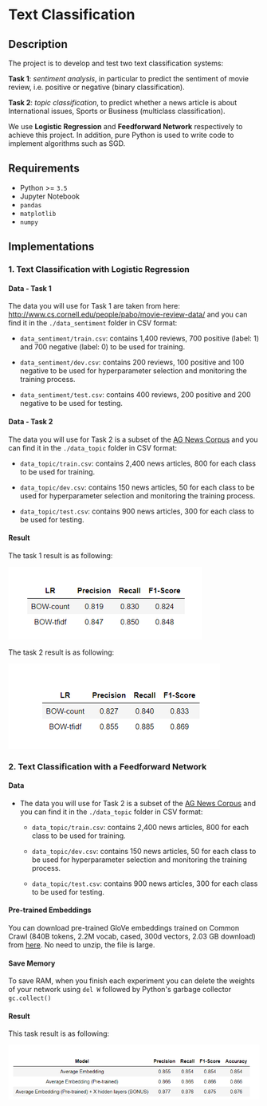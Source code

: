 

# Text Classification


## Description

The project is to develop and test two text classification systems:

**Task 1**: *sentiment analysis*, in particular to predict the sentiment of movie review, i.e. positive or negative (binary classification).

**Task 2**: *topic classification*, to predict whether a news article is about International issues, Sports or Business (multiclass classification).

We use **Logistic Regression** and **Feedforward Network** respectively to achieve this project. In addition, pure Python is used to write code to implement algorithms such as SGD.


## Requirements

- Python >= `3.5`
- Jupyter Notebook 
- `pandas`
- `matplotlib`
- `numpy`


## Implementations



### 1. Text Classification with Logistic Regression

#### Data - Task 1

The data you will use for Task 1 are taken from here: http://www.cs.cornell.edu/people/pabo/movie-review-data/ and you can find it in the `./data_sentiment` folder in CSV format:

- `data_sentiment/train.csv`: contains 1,400 reviews, 700 positive (label: 1) and 700 negative (label: 0) to be used for training.

- `data_sentiment/dev.csv`: contains 200 reviews, 100 positive and 100 negative to be used for hyperparameter selection and monitoring the training process.

- `data_sentiment/test.csv`: contains 400 reviews, 200 positive and 200 negative to be used for testing.

  

#### Data - Task 2

The data you will use for Task 2 is a subset of the [AG News Corpus](http://groups.di.unipi.it/~gulli/AG_corpus_of_news_articles.html) and you can find it in the `./data_topic` folder in CSV format:

- `data_topic/train.csv`: contains 2,400 news articles, 800 for each class to be used for training.

- `data_topic/dev.csv`: contains 150 news articles, 50 for each class to be used for hyperparameter selection and monitoring the training process.

- `data_topic/test.csv`: contains 900 news articles, 300 for each class to be used for testing.

  

#### Result

The task 1 result is as following:

![LR_result1](img/LR_result1.PNG)



The task 2 result is as following:

![LR_result2](img/LR_result2.PNG)



### 2. Text Classification with a Feedforward Network

#### Data 

- The data you will use for Task 2 is a subset of the [AG News Corpus](http://groups.di.unipi.it/~gulli/AG_corpus_of_news_articles.html) and you can find it in the `./data_topic` folder in CSV format:

  - `data_topic/train.csv`: contains 2,400 news articles, 800 for each class to be used for training.

  - `data_topic/dev.csv`: contains 150 news articles, 50 for each class to be used for hyperparameter selection and monitoring the training process.

  - `data_topic/test.csv`: contains 900 news articles, 300 for each class to be used for testing.

    

#### Pre-trained Embeddings

You can download pre-trained GloVe embeddings trained on Common Crawl (840B tokens, 2.2M vocab, cased, 300d vectors, 2.03 GB download) from [here](http://nlp.stanford.edu/data/glove.840B.300d.zip). No need to unzip, the file is large.



#### Save Memory

To save RAM, when you finish each experiment you can delete the weights of your network using `del W` followed by Python's garbage collector `gc.collect()`



#### Result

This task result is as following:

![FN_result](img/FN_result.PNG)

